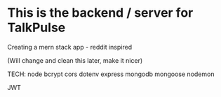 # This is the backend / server for TalkPulse

Creating a mern stack app - reddit inspired

(Will change and clean this later, make it nicer)

TECH:
node
bcrypt
cors
dotenv
express
mongodb
mongoose
nodemon

JWT
